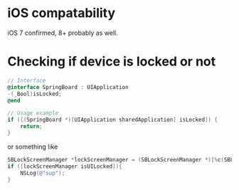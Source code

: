 # iOS compatability

iOS 7 confirmed, 8+ probably as well.

# Checking if device is locked or not

```objective-c
// Interface
@interface SpringBoard : UIApplication
-(_Bool)isLocked;
@end

// Usage example
if ([(SpringBoard *)[UIApplication sharedApplication] isLocked]) {
    return;
}
```

or something like


```objective-c
SBLockScreenManager *lockScreenManager = (SBLockScreenManager *)[%c(SBLockScreenManager) sharedInstance];
if ([lockScreenManager isUILocked]){
    NSLog(@"sup");
}
```